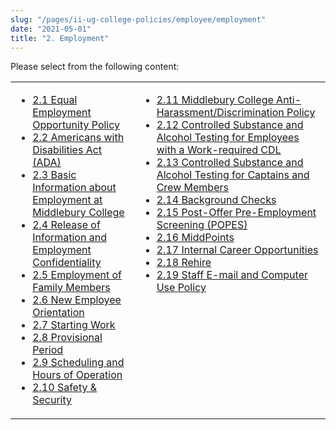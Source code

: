 ```yaml
---
slug: "/pages/ii-ug-college-policies/employee/employment"
date: "2021-05-01"
title: "2. Employment"
---
```


Please select from the following content:

<table>

<tbody>

<tr valign="top">

<td>

- [2.1 Equal Employment Opportunity Policy](/pages/ii-ug-college-policies/employee/employment/2-1-equal-employment-opportunity-policy)
- [2.2 Americans with Disabilities Act (ADA)](/pages/ii-ug-college-policies/employee/employment/ada)
- [2.3 Basic Information about Employment at Middlebury College](/pages/ii-ug-college-policies/employee/employment/basic-info)
- [2.4 Release of Information and Employment Confidentiality](/pages/ii-ug-college-policies/employee/employment/2.4-release-of-information-and-employment-confidentiality)
- [2.5 Employment of Family Members](/pages/ii-ug-college-policies/employee/employment/employment-family)
- [2.6 New Employee Orientation](/pages/ii-ug-college-policies/employee/employment/orientation)
- [2.7 Starting Work](/pages/ii-ug-college-policies/employee/employment/starting-work)
- [2.8 Provisional Period](/pages/ii-ug-college-policies/employee/employment/provisional-period)
- [2.9 Scheduling and Hours of Operation](/pages/ii-ug-college-policies/employee/employment/scheduling-hours-operation)
- [2.10 Safety & Security](/pages/ii-ug-college-policies/employee/employment/safety-security)

</td>

<td>

- [2.11 Middlebury College Anti-Harassment/Discrimination Policy](/pages/ii-ug-college-policies/employee/employment/anti-har-policy)
- [2.12 Controlled Substance and Alcohol Testing for Employees with a Work-required CDL](/pages/ii-ug-college-policies/employee/employment/hr-controlled-sub-cdl)
- [2.13 Controlled Substance and Alcohol Testing for Captains and Crew Members](/pages/ii-ug-college-policies/employee/employment/alcohol-testing-captains)
- [2.14 Background Checks](/pages/ii-ug-college-policies/employee/employment/criminal-background-ch)
- [2.15 Post-Offer Pre-Employment Screening (POPES)](/pages/ii-ug-college-policies/employee/employment/popes)
- [2.16 MiddPoints](/pages/ii-ug-college-policies/employee/employment/midd-points)
- [2.17 Internal Career Opportunities](/pages/ii-ug-college-policies/employee/employment/internal-career)
- [2.18 Rehire](/pages/ii-ug-college-policies/employee/employment/rehire)
- [2.19 Staff E-mail and Computer Use Policy](/pages/ii-ug-college-policies/employee/employment/staff-computer-use)

</td>

</tr>

</tbody>

</table>
